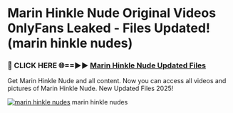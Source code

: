 # Marin Hinkle Nude Original Videos 0nlyFans Leaked - Files Updated! (marin hinkle nudes)

<h3>🔴 CLICK HERE 🌐==►► <a href="https://tinyurl.com/2p9ay9w9" rel="nofollow">Marin Hinkle Nude Updated Files</a></h3>

Get Marin Hinkle Nude and all content. Now you can access all videos and pictures of Marin Hinkle Nude. New Updated Files 2025!

[![marin hinkle nudes](https://i.imgur.com/KQgVmj3.gif)](https://tinyurl.com/2p9ay9w9)
marin hinkle nudes